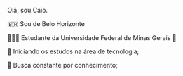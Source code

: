 Olá, sou Caio.

🇧🇷 Sou de Belo Horizonte

👩🏽‍🎓 Estudante da Universidade Federal de Minas Gerais 🚀

🧠 Iniciando os estudos na área de tecnologia;

🔎 Busca constante por conhecimento;

